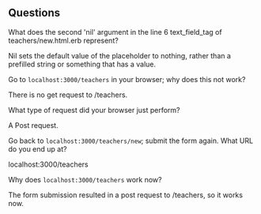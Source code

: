 ## Questions

What does the second 'nil' argument in the line 6 text_field_tag of teachers/new.html.erb represent?

Nil sets the default value of the placeholder to nothing, rather than a prefilled string or something that has a value.


Go to `localhost:3000/teachers` in your browser; why does this not work?

There is no get request to /teachers.


What type of request did your browser just perform?

A Post request.


Go back to `localhost:3000/teachers/new`; submit the form again. What URL do you end up at?

localhost:3000/teachers


Why does `localhost:3000/teachers` work now?

The form submission resulted in a post request to /teachers, so it works now.